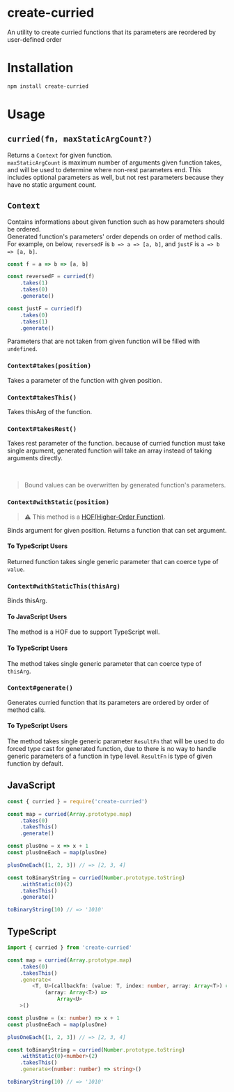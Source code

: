 # create-curried
An utility to create curried functions that its parameters are reordered by user-defined order

# Installation
```sh
npm install create-curried
```

# Usage

## `curried(fn, maxStaticArgCount?)`
Returns a `Context` for given function. \
`maxStaticArgCount` is maximum number of arguments given function takes, and will be used to determine where non-rest parameters end.
This includes optional parameters as well, but not rest parameters because they have no static argument count.

## `Context`
Contains informations about given function such as how parameters should be ordered. \
Generated function's parameters' order depends on order of method calls. \
For example, on below, `reversedF` is `b => a => [a, b]`, and `justF` is `a => b => [a, b]`.
```js
const f = a => b => [a, b]

const reversedF = curried(f)
	.takes(1)
	.takes(0)
	.generate()

const justF = curried(f)
	.takes(0)
	.takes(1)
	.generate()
```

Parameters that are not taken from given function will be filled with `undefined`.

### `Context#takes(position)`
Takes a parameter of the function with given position.

### `Context#takesThis()`
Takes thisArg of the function.

### `Context#takesRest()`
Takes rest parameter of the function.
because of curried function must take single argument, generated function will take an array instead of taking arguments directly.

<br />

> Bound values can be overwritten by generated function's parameters.
### `Context#withStatic(position)`
> :warning: This method is a [HOF(Higher-Order Function)](https://wikipedia.org/wiki/Higher-order_function).

Binds argument for given position.
Returns a function that can set argument.

#### To TypeScript Users
Returned function takes single generic parameter that can coerce type of `value`.

### `Context#withStaticThis(thisArg)`
Binds thisArg.

#### To JavaScript Users
The method is a HOF due to support TypeScript well.

#### To TypeScript Users
The method takes single generic parameter that can coerce type of `thisArg`.

### `Context#generate()`
Generates curried function that its parameters are ordered by order of method calls.

#### To TypeScript Users
The method takes single generic parameter `ResultFn` that will be used to do forced type cast for generated function, due to there is no way to handle generic parameters of a function in type level.
`ResultFn` is type of given function by default.

## JavaScript
```js
const { curried } = require('create-curried')

const map = curried(Array.prototype.map)
	.takes(0)
	.takesThis()
	.generate()

const plusOne = x => x + 1
const plusOneEach = map(plusOne)

plusOneEach([1, 2, 3]) // => [2, 3, 4]

const toBinaryString = curried(Number.prototype.toString)
	.withStatic(0)(2)
	.takesThis()
	.generate()

toBinaryString(10) // => '1010'
```

## TypeScript
```ts
import { curried } from 'create-curried'

const map = curried(Array.prototype.map)
	.takes(0)
	.takesThis()
	.generate<
		<T, U>(callbackfn: (value: T, index: number, array: Array<T>) => U) =>
			(array: Array<T>) =>
				Array<U>
	>()

const plusOne = (x: number) => x + 1
const plusOneEach = map(plusOne)

plusOneEach([1, 2, 3]) // => [2, 3, 4]

const toBinaryString = curried(Number.prototype.toString)
	.withStatic(0)<number>(2)
	.takesThis()
	.generate<(number: number) => string>()

toBinaryString(10) // => '1010'
```
